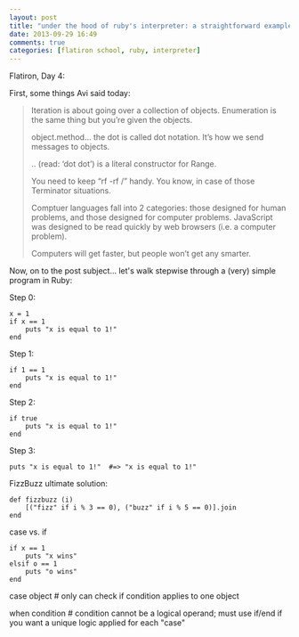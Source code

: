 ```yaml
---
layout: post
title: "under the hood of ruby's interpreter: a straightforward example"
date: 2013-09-29 16:49
comments: true
categories: [flatiron school, ruby, interpreter]
---
```

Flatiron, Day 4:

First, some things Avi said today:
<blockquote>

Iteration is about going over a collection of objects. Enumeration is the same thing but you’re given the objects.<br/>

object.method… the dot is called dot notation. It’s how we send messages to objects.<br/>

.. (read: ‘dot dot’) is a literal constructor for Range.<br/>

You need to keep “rf -rf /” handy. You know, in case of those Terminator situations.<br/>

Comptuer languages fall into 2 categories: those designed for human problems, and those designed for computer problems. JavaScript was designed to be read quickly by web browsers (i.e. a computer problem).<br/>

Computers will get faster, but people won’t get any smarter.
</blockquote>

Now, on to the post subject... let's walk stepwise through a (very) simple program in Ruby:

Step 0:

	x = 1
	if x == 1
    	puts "x is equal to 1!"
	end
Step 1:

	if 1 == 1
    	puts "x is equal to 1!"
	end
Step 2:

	if true
    	puts "x is equal to 1!"
	end
Step 3:

	puts "x is equal to 1!"  #=> "x is equal to 1!"
	
FizzBuzz ultimate solution:

	def fizzbuzz (i)
    	[("fizz" if i % 3 == 0), ("buzz" if i % 5 == 0)].join
	end
case vs. if

	if x == 1
    	puts "x wins"
	elsif o == 1
    	puts "o wins"
	end

case object  # only can check if condition applies to one object

when condition # condition cannot be a logical operand; must use if/end if you want a unique logic applied for each "case"